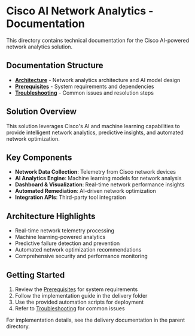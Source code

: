 # Cisco AI Network Analytics - Documentation

This directory contains technical documentation for the Cisco AI-powered network analytics solution.

## Documentation Structure

- **[Architecture](architecture.md)** - Network analytics architecture and AI model design
- **[Prerequisites](prerequisites.md)** - System requirements and dependencies  
- **[Troubleshooting](troubleshooting.md)** - Common issues and resolution steps

## Solution Overview

This solution leverages Cisco's AI and machine learning capabilities to provide intelligent network analytics, predictive insights, and automated network optimization.

## Key Components

- **Network Data Collection**: Telemetry from Cisco network devices
- **AI Analytics Engine**: Machine learning models for network analysis
- **Dashboard & Visualization**: Real-time network performance insights
- **Automated Remediation**: AI-driven network optimization
- **Integration APIs**: Third-party tool integration

## Architecture Highlights

- Real-time network telemetry processing
- Machine learning-powered analytics
- Predictive failure detection and prevention
- Automated network optimization recommendations
- Comprehensive security and performance monitoring

## Getting Started

1. Review the [Prerequisites](prerequisites.md) for system requirements
2. Follow the implementation guide in the delivery folder
3. Use the provided automation scripts for deployment
4. Refer to [Troubleshooting](troubleshooting.md) for common issues

For implementation details, see the delivery documentation in the parent directory.